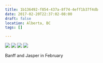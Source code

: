 ```yaml
---
title: 1b136492-f854-437a-8f74-4eff1b37f4db
date: 2017-02-20T22:37:02-08:00
draft: false
location: Alberta, BC
tags: []

---
```




![](https://d17enza3bfujl8.cloudfront.net/DSCF6160.jpg)
![](https://d17enza3bfujl8.cloudfront.net/DSCF6168.jpg)
![](https://d17enza3bfujl8.cloudfront.net/DSCF6271.jpg)
![](https://d17enza3bfujl8.cloudfront.net/DSCF6206.jpg)

Banff and Jasper in February


